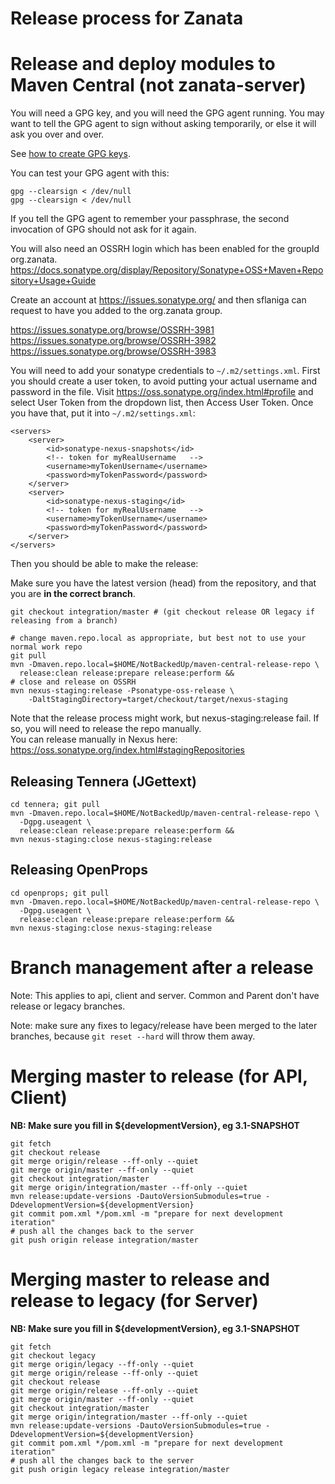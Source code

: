 # Release process for Zanata

# Release and deploy modules to Maven Central (not zanata-server) ##

You will need a GPG key, and you will need the GPG agent running.  You may want to tell the GPG agent to sign without asking temporarily, or else it will ask you over and over.  

See [how to create GPG keys](http://fedoraproject.org/wiki/Creating_GPG_Keys).

You can test your GPG agent with this:

    gpg --clearsign < /dev/null
    gpg --clearsign < /dev/null

If you tell the GPG agent to remember your passphrase, the second invocation of GPG should not ask for it again.

You will also need an OSSRH login which has been enabled for the groupId org.zanata.   https://docs.sonatype.org/display/Repository/Sonatype+OSS+Maven+Repository+Usage+Guide

Create an account at https://issues.sonatype.org/ and then sflaniga can request to have you added to the org.zanata group.

https://issues.sonatype.org/browse/OSSRH-3981
https://issues.sonatype.org/browse/OSSRH-3982
https://issues.sonatype.org/browse/OSSRH-3983


You will need to add your sonatype credentials to `~/.m2/settings.xml`.  First you should create a user token, to avoid putting your actual username and password in the file.  Visit https://oss.sonatype.org/index.html#profile and select User Token from the dropdown list, then Access User Token.  Once you have that, put it into `~/.m2/settings.xml`:

	<servers>
		<server>
			<id>sonatype-nexus-snapshots</id>
			<!-- token for myRealUsername	-->
			<username>myTokenUsername</username>
			<password>myTokenPassword</password>
		</server>
		<server>
			<id>sonatype-nexus-staging</id>
			<!-- token for myRealUsername	-->
			<username>myTokenUsername</username>
			<password>myTokenPassword</password>
		</server>
	</servers>

Then you should be able to make the release:

Make sure you have the latest version (head) from the repository, and that you are **in the correct branch**.  

    git checkout integration/master # (git checkout release OR legacy if releasing from a branch)

    # change maven.repo.local as appropriate, but best not to use your normal work repo 
    git pull
    mvn -Dmaven.repo.local=$HOME/NotBackedUp/maven-central-release-repo \
      release:clean release:prepare release:perform &&
    # close and release on OSSRH
    mvn nexus-staging:release -Psonatype-oss-release \
        -DaltStagingDirectory=target/checkout/target/nexus-staging

Note that the release process might work, but nexus-staging:release fail.  If so, you will need to release the repo manually.  
You can release manually in Nexus here: https://oss.sonatype.org/index.html#stagingRepositories

## Releasing Tennera (JGettext) ##
    cd tennera; git pull
    mvn -Dmaven.repo.local=$HOME/NotBackedUp/maven-central-release-repo \
      -Dgpg.useagent \
      release:clean release:prepare release:perform &&
    mvn nexus-staging:close nexus-staging:release

## Releasing OpenProps ##
    cd openprops; git pull
    mvn -Dmaven.repo.local=$HOME/NotBackedUp/maven-central-release-repo \
      -Dgpg.useagent \
      release:clean release:prepare release:perform &&
    mvn nexus-staging:close nexus-staging:release

# Branch management after a release

Note: This applies to api, client and server.  Common and Parent don't have release or legacy branches.

Note: make sure any fixes to legacy/release have been merged to the later branches, because `git reset --hard` will throw them away.

# Merging master to release (for API, Client)
**NB: Make sure you fill in ${developmentVersion}, eg 3.1-SNAPSHOT**

    git fetch
    git checkout release
    git merge origin/release --ff-only --quiet
    git merge origin/master --ff-only --quiet
    git checkout integration/master
    git merge origin/integration/master --ff-only --quiet
    mvn release:update-versions -DautoVersionSubmodules=true -DdevelopmentVersion=${developmentVersion}
    git commit pom.xml */pom.xml -m "prepare for next development iteration"
    # push all the changes back to the server
    git push origin release integration/master

# Merging master to release and release to legacy (for Server)
**NB: Make sure you fill in ${developmentVersion}, eg 3.1-SNAPSHOT**

    git fetch
    git checkout legacy
    git merge origin/legacy --ff-only --quiet
    git merge origin/release --ff-only --quiet
    git checkout release
    git merge origin/release --ff-only --quiet
    git merge origin/master --ff-only --quiet
    git checkout integration/master
    git merge origin/integration/master --ff-only --quiet
    mvn release:update-versions -DautoVersionSubmodules=true -DdevelopmentVersion=${developmentVersion}
    git commit pom.xml */pom.xml -m "prepare for next development iteration"
    # push all the changes back to the server
    git push origin legacy release integration/master